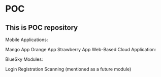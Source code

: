 # POC
This is POC repository
--------------------------------------
Mobile Applications:

Mango App
Orange App
Strawberry App
Web-Based Cloud Application:

BlueSky
Modules:

Login
Registration
Scanning (mentioned as a future module)
